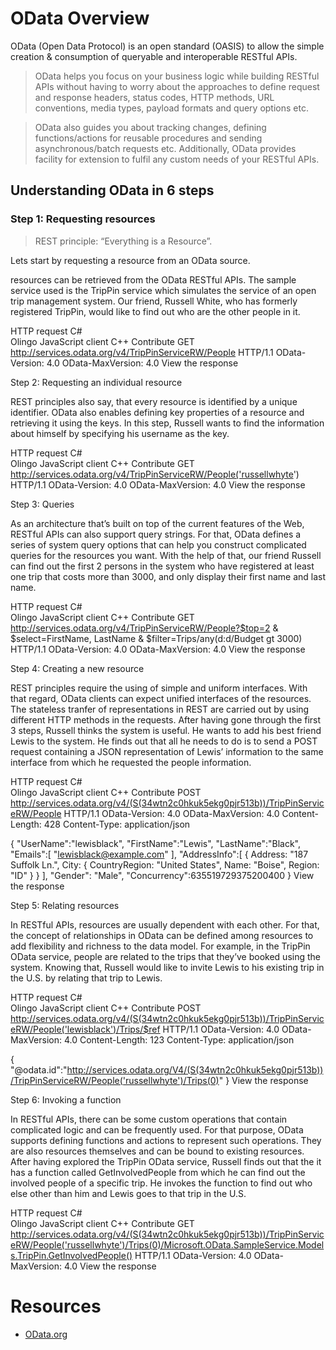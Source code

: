 # OData Overview 

  OData (Open Data Protocol) is an open standard (OASIS) to allow the simple creation & consumption of queryable and interoperable RESTful APIs.

> OData helps you focus on your business logic while building RESTful APIs without having to worry about the approaches to define request and response headers, status codes, HTTP methods, URL conventions, media types, payload formats and query options etc. 
  
> OData also guides you about tracking changes, defining functions/actions for reusable procedures and sending asynchronous/batch requests etc. Additionally, OData provides facility for extension to fulfil any custom needs of your RESTful APIs.


## Understanding OData in 6 steps

### Step 1: Requesting resources


> REST principle: “Everything is a Resource”. 

Lets start by requesting a resource from an OData source.

 resources can be retrieved from the OData RESTful APIs. The sample service used is the TripPin service which simulates the service of an open trip management system. Our friend, Russell White, who has formerly registered TripPin, would like to find out who are the other people in it.

HTTP request
C#  
Olingo JavaScript client
C++
Contribute
GET http://services.odata.org/v4/TripPinServiceRW/People HTTP/1.1
OData-Version: 4.0
OData-MaxVersion: 4.0
View the response

Step 2: Requesting an individual resource

REST principles also say, that every resource is identified by a unique identifier. OData also enables defining key properties of a resource and retrieving it using the keys. In this step, Russell wants to find the information about himself by specifying his username as the key.

HTTP request
C#  
Olingo JavaScript client
C++
Contribute
GET http://services.odata.org/v4/TripPinServiceRW/People('russellwhyte') HTTP/1.1
OData-Version: 4.0
OData-MaxVersion: 4.0
View the response

Step 3: Queries

As an architecture that’s built on top of the current features of the Web, RESTful APIs can also support query strings. For that, OData defines a series of system query options that can help you construct complicated queries for the resources you want. With the help of that, our friend Russell can find out the first 2 persons in the system who have registered at least one trip that costs more than 3000, and only display their first name and last name.

HTTP request
C#  
Olingo JavaScript client
C++
Contribute
GET http://services.odata.org/v4/TripPinServiceRW/People?$top=2 & $select=FirstName, LastName & $filter=Trips/any(d:d/Budget gt 3000) HTTP/1.1
OData-Version: 4.0
OData-MaxVersion: 4.0
View the response

Step 4: Creating a new resource

REST principles require the using of simple and uniform interfaces. With that regard, OData clients can expect unified interfaces of the resources. The stateless tranfer of representations in REST are carried out by using different HTTP methods in the requests. After having gone through the first 3 steps, Russell thinks the system is useful. He wants to add his best friend Lewis to the system. He finds out that all he needs to do is to send a POST request containing a JSON representation of Lewis’ information to the same interface from which he requested the people information.

HTTP request
C#  
Olingo JavaScript client
C++
Contribute
POST http://services.odata.org/v4/(S(34wtn2c0hkuk5ekg0pjr513b))/TripPinServiceRW/People HTTP/1.1
OData-Version: 4.0
OData-MaxVersion: 4.0
Content-Length: 428
Content-Type: application/json
 
{
    "UserName":"lewisblack",
    "FirstName":"Lewis",
    "LastName":"Black",
    "Emails":[
        "lewisblack@example.com"
    ],
    "AddressInfo":[
        {
            Address: "187 Suffolk Ln.",
            City: {
                CountryRegion: "United States",
                Name: "Boise",
                Region: "ID"
            }
        }
    ],
    "Gender": "Male",
    "Concurrency":635519729375200400
}
View the response

Step 5: Relating resources

In RESTful APIs, resources are usually dependent with each other. For that, the concept of relationships in OData can be defined among resources to add flexibility and richness to the data model. For example, in the TripPin OData service, people are related to the trips that they’ve booked using the system. Knowing that, Russell would like to invite Lewis to his existing trip in the U.S. by relating that trip to Lewis.

HTTP request
C#  
Olingo JavaScript client
C++
Contribute
POST http://services.odata.org/v4/(S(34wtn2c0hkuk5ekg0pjr513b))/TripPinServiceRW/People('lewisblack')/Trips/$ref HTTP/1.1
OData-Version: 4.0
OData-MaxVersion: 4.0
Content-Length: 123
Content-Type: application/json
 
{
    "@odata.id":"http://services.odata.org/V4/(S(34wtn2c0hkuk5ekg0pjr513b))/TripPinServiceRW/People('russellwhyte')/Trips(0)"
}
View the response

Step 6: Invoking a function

In RESTful APIs, there can be some custom operations that contain complicated logic and can be frequently used. For that purpose, OData supports defining functions and actions to represent such operations. They are also resources themselves and can be bound to existing resources. After having explored the TripPin OData service, Russell finds out that the it has a function called GetInvolvedPeople from which he can find out the involved people of a specific trip. He invokes the function to find out who else other than him and Lewis goes to that trip in the U.S.

HTTP request
C#  
Olingo JavaScript client
C++
Contribute
GET http://services.odata.org/v4/(S(34wtn2c0hkuk5ekg0pjr513b))/TripPinServiceRW/People('russellwhyte')/Trips(0)/Microsoft.OData.SampleService.Models.TripPin.GetInvolvedPeople()
HTTP/1.1
OData-Version: 4.0
OData-MaxVersion: 4.0
View the response




# Resources 

* [OData.org](http://www.odata.org/)  

